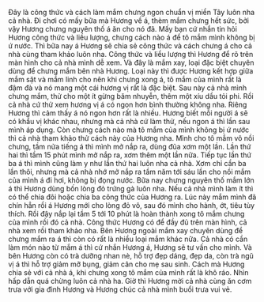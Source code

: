 Đây là công thức và cách làm mắm chưng ngon chuẩn vị miền Tây luôn nha cả nhà. Đi chơi có mấy bữa mà Hương về á, thèm mắm chưng hết sức, bởi vậy Hương chưng nguyên thố á ăn cho nó đã. Mấy bạn cứ nhắn tin hỏi Hương công thức và liều lượng, chưng cách nào á để tô mắm mình không bị ứ nước. Thì bữa nay á Hương sẽ chia sẻ công thức và cách chưng á cho cả nhà cùng tham khảo luôn nha. Công thức và liều lượng thì Hương để rõ trên màn hình cho cả nhà mình dễ xem. Và đây là mắm xay, loại đặc biệt chuyên dùng để chưng mắm bên nhà Hương. Loại này thì được Hương kết hợp giữa mắm sặt và mắm linh cho nên khi chưng xong á, tô mắm của mình rất là đậm đà và nó mang một cái hương vị rất là đặc biệt. Sau này cả nhà mình chưng mắm, thử cho một ít gừng băm nhuyễn, thêm một xíu dầu tỏi phi. Rồi cả nhà cứ thử xem hương vị á có ngon hơn bình thường không nha. Riêng Hương thì cảm thấy á nó ngon hơn rất là nhiều. Hương biết mỗi người á sẽ có khẩu vị khác nhau, nhưng mà cả nhà cứ làm thử, nếu ngon á thì lần sau mình áp dụng. Còn chưng cách nào mà tô mắm của mình không bị ứ nước thì cả nhà tham khảo thử cách này của Hương nha. Mình cho tô mắm vô nồi chưng, tầm nửa tiếng á thì mình mở nắp ra, dùng đũa xơm một lần. Lần thứ hai thì tầm 15 phút mình mở nắp ra, xơm thêm một lần nữa. Tiếp tục lần thứ ba á thì mình cũng làm y như lần thứ hai luôn nha cả nhà. Xơm chỉ cần ba lần thôi, nhưng mà cả nhà nhớ mở nắp ra tầm năm tới sáu lần cho nồi mắm của mình á đi hơi, không bị đọng nước. Bữa nay chưng nguyên thố mắm lớn á thì Hương dùng bốn lòng đỏ trứng gà luôn nha. Nếu cả nhà mình làm ít thì có thể chia đôi hoặc chia ba công thức của Hương ra. Lúc này mắm mình đã chín hẳn rồi á Hương mới cho lòng đỏ vô, sau đó mình cho hành, ớt, tiêu tùy thích. Rồi đậy nắp lại tầm 5 tới 10 phút là hoàn thành xong tô mắm chưng của mình rồi đó cả nhà. Công thức Hương có để đầy đủ trên màn hình, cả nhà xem rồi tham khảo nha. Bên Hương ngoài mắm xay chuyên dùng để chưng mắm ra á thì còn có rất là nhiều loại mắm khác nữa. Cả nhà có cần làm món nào từ mắm á thì cứ nhắn Hương á, Hương sẽ tư vấn cho mình. Và bên Hương còn có trà dưỡng nhan nè, hỗ trợ đẹp dáng, đẹp da, còn trà ngũ vị á thì hỗ trợ giảm mỡ bụng, giảm cân cho mẹ sau sinh. Cách mà Hương chia sẻ với cả nhà á, khi chưng xong tô mắm của mình rất là khô ráo. Nhìn hấp dẫn quá chừng luôn cả nhà ha. Giờ thì Hương mời cả nhà cùng ăn cơm trưa với gia đình Hương và Hương chúc cả nhà mình buổi trưa vui vẻ.